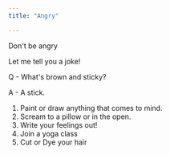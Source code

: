 ```yaml
---
title: "Angry"

---
```


Don't be angry 

Let me tell you a joke! 


Q - What's brown and sticky?

A - A stick.

1. Paint or draw anything that comes to mind.
2. Scream to a pillow  or in the open.
3. Write your feelings out!
4. Join a yoga class
5. Cut or Dye your hair

